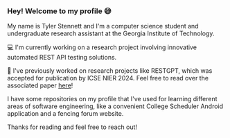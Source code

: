 ### Hey! Welcome to my profile 😅

My name is Tyler Stennett and I'm a computer science student and undergraduate research assistant at the Georgia Institute of Technology.

💻 I'm currently working on a research project involving innovative automated REST API testing solutions.

📓 I've previously worked on research projects like RESTGPT, which was accepted for publication by ICSE NIER 2024. Feel free to read over the associated paper [here](https://arxiv.org/pdf/2312.00894.pdf)!

I have some repositories on my profile that I've used for learning different areas of software engineering, like a convenient College Scheduler Android application and a fencing forum website.

Thanks for reading and feel free to reach out!

<!--
**tylerstennett/tylerstennett** is a ✨ _special_ ✨ repository because its `README.md` (this file) appears on your GitHub profile.

Here are some ideas to get you started:

- 🔭 I’m currently working on ...
- 🌱 I’m currently learning ...
- 👯 I’m looking to collaborate on ...
- 🤔 I’m looking for help with ...
- 💬 Ask me about ...
- 📫 How to reach me: ...
- 😄 Pronouns: ...
- ⚡ Fun fact: ...
-->
